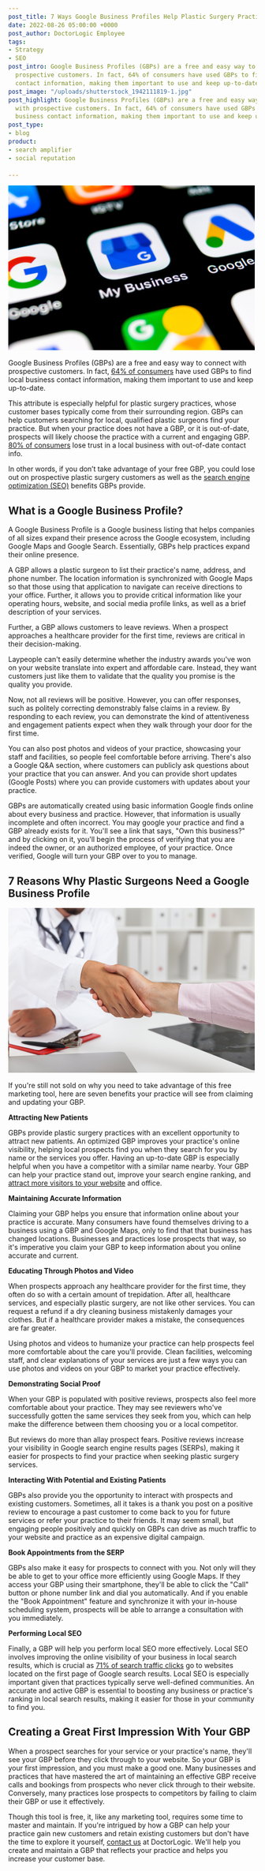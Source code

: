 ```yaml
---
post_title: 7 Ways Google Business Profiles Help Plastic Surgery Practices Grow
date: 2022-08-26 05:00:00 +0000
post_author: DoctorLogic Employee
tags:
- Strategy
- SEO
post_intro: Google Business Profiles (GBPs) are a free and easy way to connect with
  prospective customers. In fact, 64% of consumers have used GBPs to find local business
  contact information, making them important to use and keep up-to-date.
post_image: "/uploads/shutterstock_1942111819-1.jpg"
post_highlight: Google Business Profiles (GBPs) are a free and easy way to connect
  with prospective customers. In fact, 64% of consumers have used GBPs to find local
  business contact information, making them important to use and keep up-to-date.
post_type:
- blog
product:
- search amplifier
- social reputation

---
```

![](/uploads/shutterstock_1192398814.jpg)

Google Business Profiles (GBPs) are a free and easy way to connect with prospective customers. In fact, [64% of consumers](https://www.brightlocal.com/research/google-my-business-insights-study/) have used GBPs to find local business contact information, making them important to use and keep up-to-date.

This attribute is especially helpful for plastic surgery practices, whose customer bases typically come from their surrounding region. GBPs can help customers searching for local, qualified plastic surgeons find your practice. But when your practice does not have a GBP, or it is out-of-date, prospects will likely choose the practice with a current and engaging GBP. [80% of consumers](https://smallbiztrends.com/2018/04/2018-local-citations-trust-report.html) lose trust in a local business with out-of-date contact info.

In other words, if you don’t take advantage of your free GBP, you could lose out on prospective plastic surgery customers as well as the [search engine optimization (SEO)](https://doctorlogic.com/blog/seo-plastic-surgeons.html) benefits GBPs provide.

## **What is a Google Business Profile?**

A Google Business Profile is a Google business listing that helps companies of all sizes expand their presence across the Google ecosystem, including Google Maps and Google Search. Essentially, GBPs help practices expand their online presence.

A GBP allows a plastic surgeon to list their practice's name, address, and phone number. The location information is synchronized with Google Maps so that those using that application to navigate can receive directions to your office. Further, it allows you to provide critical information like your operating hours, website, and social media profile links, as well as a brief description of your services.

Further, a GBP allows customers to leave reviews. When a prospect approaches a healthcare provider for the first time, reviews are critical in their decision-making.

Laypeople can't easily determine whether the industry awards you've won on your website translate into expert and affordable care. Instead, they want customers just like them to validate that the quality you promise is the quality you provide.

Now, not all reviews will be positive. However, you can offer responses, such as politely correcting demonstrably false claims in a review. By responding to each review, you can demonstrate the kind of attentiveness and engagement patients expect when they walk through your door for the first time.

You can also post photos and videos of your practice, showcasing your staff and facilities, so people feel comfortable before arriving. There's also a Google Q&A section, where customers can publicly ask questions about your practice that you can answer. And you can provide short updates (Google Posts) where you can provide customers with updates about your practice.

GBPs are automatically created using basic information Google finds online about every business and practice. However, that information is usually incomplete and often incorrect. You may google your practice and find a GBP already exists for it. You'll see a link that says, "Own this business?" and by clicking on it, you'll begin the process of verifying that you are indeed the owner, or an authorized employee, of your practice. Once verified, Google will turn your GBP over to you to manage.

## **7 Reasons Why Plastic Surgeons Need a Google Business Profile**

![](/uploads/shutterstock_474699898-1.jpg)

If you're still not sold on why you need to take advantage of this free marketing tool, here are seven benefits your practice will see from claiming and updating your GBP.

**Attracting New Patients**

GBPs provide plastic surgery practices with an excellent opportunity to attract new patients. An optimized GBP improves your practice's online visibility, helping local prospects find you when they search for you by name or the services you offer. Having an up-to-date GBP is especially helpful when you have a competitor with a similar name nearby. Your GBP can help your practice stand out, improve your search engine ranking, and [attract more visitors to your website](https://doctorlogic.com/blog/7-lead-generation-tactics-for-plastic-surgeons) and office.

**Maintaining Accurate Information**

Claiming your GBP helps you ensure that information online about your practice is accurate. Many consumers have found themselves driving to a business using a GBP and Google Maps, only to find that that business has changed locations. Businesses and practices lose prospects that way, so it's imperative you claim your GBP to keep information about you online accurate and current.

**Educating Through Photos and Video**

When prospects approach any healthcare provider for the first time, they often do so with a certain amount of trepidation. After all, healthcare services, and especially plastic surgery, are not like other services. You can request a refund if a dry cleaning business mistakenly damages your clothes. But if a healthcare provider makes a mistake, the consequences are far greater.

Using photos and videos to humanize your practice can help prospects feel more comfortable about the care you'll provide. Clean facilities, welcoming staff, and clear explanations of your services are just a few ways you can use photos and videos on your GBP to market your practice effectively.

**Demonstrating Social Proof**

When your GBP is populated with positive reviews, prospects also feel more comfortable about your practice. They may see reviewers who've successfully gotten the same services they seek from you, which can help make the difference between them choosing you or a local competitor.

But reviews do more than allay prospect fears. Positive reviews increase your visibility in Google search engine results pages (SERPs), making it easier for prospects to find your practice when seeking plastic surgery services.

**Interacting With Potential and Existing Patients**

GBPs also provide you the opportunity to interact with prospects and existing customers. Sometimes, all it takes is a thank you post on a positive review to encourage a past customer to come back to you for future services or refer your practice to their friends. It may seem small, but engaging people positively and quickly on GBPs can drive as much traffic to your website and practice as an expensive digital campaign.

**Book Appointments from the SERP**

GBPs also make it easy for prospects to connect with you. Not only will they be able to get to your office more efficiently using Google Maps. If they access your GBP using their smartphone, they'll be able to click the "Call" button or phone number link and dial you automatically. And if you enable the "Book Appointment" feature and synchronize it with your in-house scheduling system, prospects will be able to arrange a consultation with you immediately.

**Performing Local SEO**

Finally, a GBP will help you perform local SEO more effectively. Local SEO involves improving the online visibility of your business in local search results, which is crucial as [71% of search traffic clicks](https://www.forbes.com/sites/forbesagencycouncil/2017/10/30/the-value-of-search-results-rankings/?sh=677f80d344d3) go to websites located on the first page of Google search results. Local SEO is especially important given that practices typically serve well-defined communities. An accurate and active GBP is essential to boosting any business or practice's ranking in local search results, making it easier for those in your community to find you.

## **Creating a Great First Impression With Your GBP**

When a prospect searches for your service or your practice's name, they'll see your GBP before they click through to your website. So your GBP is your first impression, and you must make a good one. Many businesses and practices that have mastered the art of maintaining an effective GBP receive calls and bookings from prospects who never click through to their website. Conversely, many practices lose prospects to competitors by failing to claim their GBP or use it effectively.

Though this tool is free, it, like any marketing tool, requires some time to master and maintain. If you're intrigued by how a GBP can help your practice gain new customers and retain existing customers but don't have the time to explore it yourself, [contact us](https://doctorlogic.com/contact-us) at DoctorLogic. We'll help you create and maintain a GBP that reflects your practice and helps you increase your customer base.